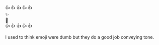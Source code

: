 :+1: :+1: :+1: :+1: :+1:  
:sparkles:  
:tada:  
:+1: :+1: :+1: :+1: :+1:

I used to think emoji were dumb but they do a good job conveying tone.
